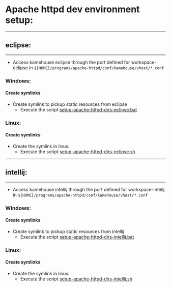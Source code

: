 # Apache httpd dev environment setup:

*********************

## eclipse:

*********************

- Access kamehouse eclipse through the port defined for workspace-eclipse in `${HOME}/programs/apache-httpd/conf/kamehouse/vhost/*.conf`

### Windows:

#### Create symlinks

- Create symlink to pickup static resources from eclipse
  - Execute the script [setup-apache-httpd-dirs-eclipse.bat](/scripts/setup-apache-httpd-dirs-eclipse.bat)

### Linux:

#### Create symlinks

- Create the symlink in linux:
  - Execute the script [setup-apache-httpd-dirs-eclipse.sh](/scripts/setup-apache-httpd-dirs-eclipse.sh)

*********************

## intellij:

*********************

- Access kamehouse intellij through the port defined for workspace-intellj in `${HOME}/programs/apache-httpd/conf/kamehouse/vhost/*.conf`

### Windows:

#### Create symlinks

- Create symlink to pickup static resources from intellij
  - Execute the script [setup-apache-httpd-dirs-intellij.bat](/scripts/setup-apache-httpd-dirs-intellij.bat)

### Linux:

#### Create symlinks

- Create the symlink in linux:
  - Execute the script [setup-apache-httpd-dirs-intellij.sh](/scripts/setup-apache-httpd-dirs-intellij.sh)

